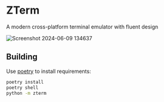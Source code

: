 # ZTerm
A modern cross-platform terminal emulator with fluent design

![Screenshot 2024-06-09 134637](https://github.com/z-term/zterm/assets/70792552/eef0aa47-d6c6-4ccd-b117-18acc645d9b8)

## Building
Use [poetry](https://python-poetry.org/) to install requirements:

```bash
poetry install
poetry shell
python -m zterm
```
